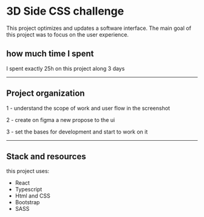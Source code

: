 # 3D Side CSS challenge

This project optimizes and updates a software interface. The main goal of this project was to focus on the user experience.

## how much time I spent

I spent exactly 25h on this project along 3 days

<hr/>

## Project organization

1 - understand the scope of work and user flow in the screenshot

2 - create on figma a new propose to the ui

3 - set the bases for development and start to work on it

<hr>

## Stack and resources

this project uses:

<ul>
    <li> React
    <li> Typescript
    <li> Html and CSS
    <li> Bootstrap
    <li> SASS 
</ul>
